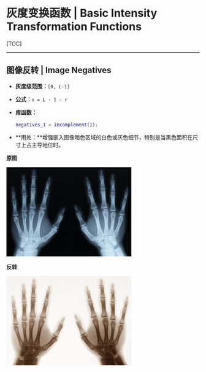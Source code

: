 # 灰度变换函数 | Basic Intensity Transformation Functions

[TOC]

------

## 图像反转 | Image Negatives

- **灰度级范围：**`[0, L-1]`

- **公式：**`s = L - 1 - r`

- **库函数：**

  ```matlab
  negatives_I = imcomplement(I);
  ```

- **用处：**增强嵌入图像暗色区域的白色或灰色细节，特别是当黑色面积在尺寸上占主导地位时。

**原图**

<img src="ScreenShots/Negatives/origin.png" alt="origin" style="zoom: 50%;" />

**反转**

<img src="ScreenShots/Negatives/result.png" alt="result" style="zoom:50%;" />